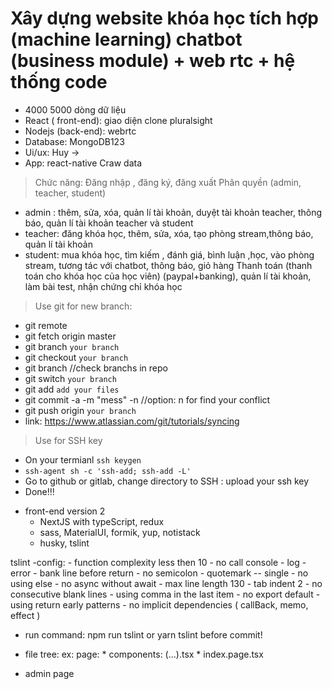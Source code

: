 
# Xây dựng website khóa học tích hợp  (machine learning) chatbot (business module) + web rtc + hệ thống code 
+ 4000 5000 dòng dữ liệu
+ React ( front-end): giao diện clone pluralsight
+ Nodejs (back-end): webrtc
+ Database: MongoDB123
+ Ui/ux: Huy ->
+ App: react-native
Craw data



> Chức năng: 
Đăng nhập , đăng ký, đăng xuất
Phân quyền  (admin, teacher, student)
+ admin : thêm, sửa, xóa, quản lí tài khoản, duyệt tài khoản teacher, thông báo, quản lí tài khoản teacher và student
+ teacher: đăng khóa học, thêm, sửa, xóa, tạo phòng stream,thông báo, quản lí tài khoản
+ student: mua khóa học, tìm kiếm , đánh giá, bình luận ,học, vào phòng stream, tương tác với chatbot, thông báo, giỏ hàng
Thanh toán (thanh toán cho khóa học của học viên) (paypal+banking), quản lí tài khoản, làm bài test, nhận chứng chỉ khóa học


> Use git for new branch:
+ git remote
+ git fetch origin master
+ git branch ```your branch```
+ git checkout ```your branch```
+ git branch //check branchs in repo
+ git switch ```your branch```
+ git add ```add your files```
+ git commit -a -m "mess" -n //option: n for find your conflict
+ git push origin ```your branch```
+ link: https://www.atlassian.com/git/tutorials/syncing

> Use for SSH key
+ On your termianl ```ssh keygen```
+ ```ssh-agent sh -c 'ssh-add; ssh-add -L'```
+ Go to github or gitlab, change directory to SSH : upload your ssh key
+ Done!!!

- front-end version 2
    - NextJS with typeScript, redux
    - sass, MaterialUI, formik, yup, notistack
    - husky, tslint

tslint -config:
    - function complexity less then 10 
    - no call console - log - error
    - bank line before return
    - no semicolon
    - quotemark -- single
    - no using else
    - no async without await
    - max line length 130
    - tab indent 2
    - no consecutive blank lines
    - using comma in the last item
    - no export default
    - using return early patterns
    - no implicit dependencies ( callBack, memo, effect )

- run command: npm run tslint or yarn tslint before commit!

- file tree: 
ex: page:
        * components: (...).tsx
        * index.page.tsx
- admin page
        

